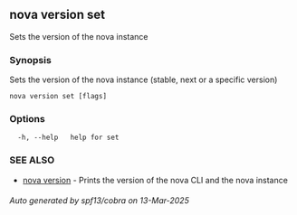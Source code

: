 ## nova version set

Sets the version of the nova instance

### Synopsis

Sets the version of the nova instance (stable, next or a specific version)

```
nova version set [flags]
```

### Options

```
  -h, --help   help for set
```

### SEE ALSO

* [nova version](nova_version.md)	 - Prints the version of the nova CLI and the nova instance

###### Auto generated by spf13/cobra on 13-Mar-2025
